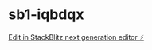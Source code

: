 # sb1-iqbdqx

[Edit in StackBlitz next generation editor ⚡️](https://stackblitz.com/~/github.com/cloudaestro/sb1-iqbdqx)
